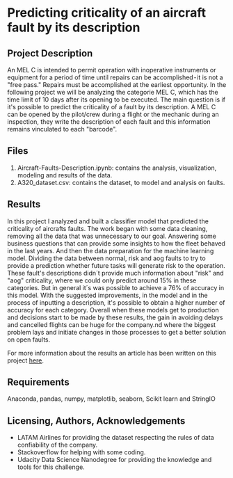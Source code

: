 # Predicting criticality of an aircraft fault by its description
## Project Description

An MEL C is intended to permit operation with inoperative instruments or equipment for a period of time until repairs can be accomplished - it is not a "free pass." Repairs must be accomplished at the earliest opportunity.
In the following project we will be analyzing the categorie MEL C, which has the time limit of 10 days after its opening to be executed. The main question is if it's possible to predict the criticality of a fault by its description. A MEL C can be opened by the pilot/crew during a flight or the mechanic during an inspection, they write the description of each fault and this information remains vinculated to each "barcode".

## Files
1. Aircraft-Faults-Description.ipynb: contains the analysis, visualization, modeling and results of the data.
2. A320_dataset.csv: contains the dataset, to model and analysis on faults.

## Results
In this project I analyzed and built a classifier model that predicted the criticality of aircrafts faults. The work began with some data cleaning, removing all the data that was unnecessary to our goal. Answering some business questions that can provide some insights to how the fleet behaved in the last years. And then the data preparation for the machine learning model. Dividing the data between normal, risk and aog faults to try to provide a prediction whether future tasks will generate risk to the operation. These fault's descriptions didn´t provide much information about "risk" and "aog" criticality, where we could only predict around 15% in these categories. But in general it´s was possible to achieve a 76% of accuracy in this model. With the suggested improvements, in the model and in the process of inputting a description, it's possible to obtain a higher number of accuracy for each category. Overall when these models get to production and decisions start to be made by these results, the gain in avoiding delays and cancelled flights can be huge for the company.nd where the biggest problem lays and initiate changes in those processes to get a better solution on open faults.

For more information about the results an article has been written on this project <a href="https://gabrielpeixoto-5587.medium.com/predicting-criticality-of-an-aircraft-fault-by-its-description-66e95b6eb7e4">here</a>.

## Requirements
Anaconda, pandas, numpy, matplotlib, seaborn, Scikit learn and StringIO

## Licensing, Authors, Acknowledgements
* LATAM Airlines for providing the dataset respecting the rules of data confiability of the company.
* Stackoverflow for helping with some coding.
* Udacity Data Science Nanodegree for providing the knowledge and tools for this challenge.
